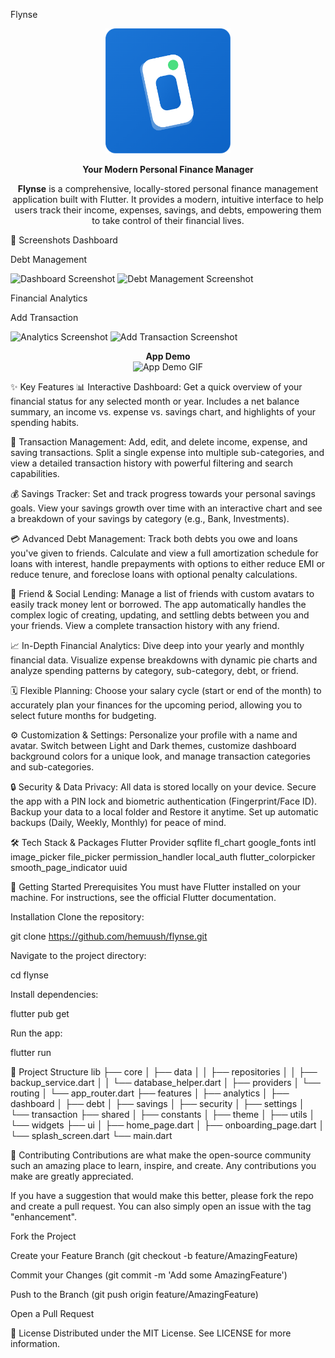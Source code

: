 Flynse
<p align="center">
<img src="https://raw.githubusercontent.com/hemuush/flynse/main/assets/icon/flynse.png" alt="Flynse Icon" width="200"/>
</p>
<p align="center">
<strong>Your Modern Personal Finance Manager</strong>
</p>

<p align="center">
<strong>Flynse</strong> is a comprehensive, locally-stored personal finance management application built with Flutter. It provides a modern, intuitive interface to help users track their income, expenses, savings, and debts, empowering them to take control of their financial lives.
</p>

📸 Screenshots
Dashboard

Debt Management

<img src="https://placehold.co/600x1200/007AFF/FFFFFF?text=Dashboard" alt="Dashboard Screenshot" width="250"/>

<img src="https://placehold.co/600x1200/FF6B6B/FFFFFF?text=Debt+Management" alt="Debt Management Screenshot" width="250"/>

Financial Analytics

Add Transaction

<img src="https://placehold.co/600x1200/34C759/FFFFFF?text=Analytics" alt="Analytics Screenshot" width="250"/>

<img src="https://placehold.co/600x1200/5856D6/FFFFFF?text=Add+Transaction" alt="Add Transaction Screenshot" width="250"/>

<p align="center">
<strong>App Demo</strong><br>
<img src="https://placehold.co/800x450/121212/FFFFFF?text=App+Demo+GIF" alt="App Demo GIF" />
</p>

✨ Key Features
📊 Interactive Dashboard: Get a quick overview of your financial status for any selected month or year. Includes a net balance summary, an income vs. expense vs. savings chart, and highlights of your spending habits.

💸 Transaction Management: Add, edit, and delete income, expense, and saving transactions. Split a single expense into multiple sub-categories, and view a detailed transaction history with powerful filtering and search capabilities.

💰 Savings Tracker: Set and track progress towards your personal savings goals. View your savings growth over time with an interactive chart and see a breakdown of your savings by category (e.g., Bank, Investments).

💳 Advanced Debt Management: Track both debts you owe and loans you've given to friends. Calculate and view a full amortization schedule for loans with interest, handle prepayments with options to either reduce EMI or reduce tenure, and foreclose loans with optional penalty calculations.

👥 Friend & Social Lending: Manage a list of friends with custom avatars to easily track money lent or borrowed. The app automatically handles the complex logic of creating, updating, and settling debts between you and your friends. View a complete transaction history with any friend.

📈 In-Depth Financial Analytics: Dive deep into your yearly and monthly financial data. Visualize expense breakdowns with dynamic pie charts and analyze spending patterns by category, sub-category, debt, or friend.

🗓️ Flexible Planning: Choose your salary cycle (start or end of the month) to accurately plan your finances for the upcoming period, allowing you to select future months for budgeting.

⚙️ Customization & Settings: Personalize your profile with a name and avatar. Switch between Light and Dark themes, customize dashboard background colors for a unique look, and manage transaction categories and sub-categories.

🔒 Security & Data Privacy: All data is stored locally on your device. Secure the app with a PIN lock and biometric authentication (Fingerprint/Face ID). Backup your data to a local folder and Restore it anytime. Set up automatic backups (Daily, Weekly, Monthly) for peace of mind.

🛠️ Tech Stack & Packages
Flutter Provider sqflite fl_chart google_fonts intl image_picker file_picker permission_handler local_auth flutter_colorpicker smooth_page_indicator uuid

🚀 Getting Started
Prerequisites
You must have Flutter installed on your machine. For instructions, see the official Flutter documentation.

Installation
Clone the repository:

git clone https://github.com/hemuush/flynse.git

Navigate to the project directory:

cd flynse

Install dependencies:

flutter pub get

Run the app:

flutter run

📁 Project Structure
lib
├── core
│   ├── data
│   │   ├── repositories
│   │   ├── backup_service.dart
│   │   └── database_helper.dart
│   ├── providers
│   └── routing
│       └── app_router.dart
├── features
│   ├── analytics
│   ├── dashboard
│   ├── debt
│   ├── savings
│   ├── security
│   ├── settings
│   └── transaction
├── shared
│   ├── constants
│   ├── theme
│   ├── utils
│   └── widgets
├── ui
│   ├── home_page.dart
│   ├── onboarding_page.dart
│   └── splash_screen.dart
└── main.dart

🤝 Contributing
Contributions are what make the open-source community such an amazing place to learn, inspire, and create. Any contributions you make are greatly appreciated.

If you have a suggestion that would make this better, please fork the repo and create a pull request. You can also simply open an issue with the tag "enhancement".

Fork the Project

Create your Feature Branch (git checkout -b feature/AmazingFeature)

Commit your Changes (git commit -m 'Add some AmazingFeature')

Push to the Branch (git push origin feature/AmazingFeature)

Open a Pull Request

📄 License
Distributed under the MIT License. See LICENSE for more information.
